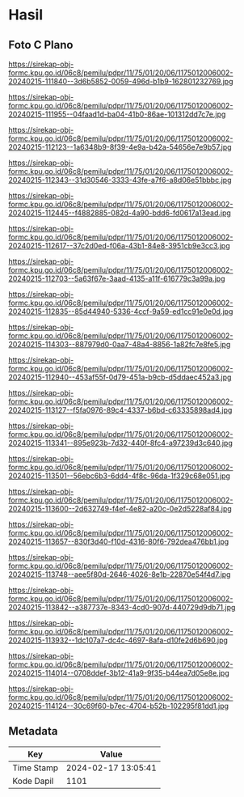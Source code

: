 # Hasil

## Foto C Plano

https://sirekap-obj-formc.kpu.go.id/06c8/pemilu/pdpr/11/75/01/20/06/1175012006002-20240215-111840--3d6b5852-0059-496d-b1b9-162801232769.jpg

https://sirekap-obj-formc.kpu.go.id/06c8/pemilu/pdpr/11/75/01/20/06/1175012006002-20240215-111955--04faad1d-ba04-41b0-86ae-101312dd7c7e.jpg

https://sirekap-obj-formc.kpu.go.id/06c8/pemilu/pdpr/11/75/01/20/06/1175012006002-20240215-112123--1a6348b9-8f39-4e9a-b42a-54656e7e9b57.jpg

https://sirekap-obj-formc.kpu.go.id/06c8/pemilu/pdpr/11/75/01/20/06/1175012006002-20240215-112343--31d30546-3333-43fe-a7f6-a8d06e51bbbc.jpg

https://sirekap-obj-formc.kpu.go.id/06c8/pemilu/pdpr/11/75/01/20/06/1175012006002-20240215-112445--f4882885-082d-4a90-bdd6-fd0617a13ead.jpg

https://sirekap-obj-formc.kpu.go.id/06c8/pemilu/pdpr/11/75/01/20/06/1175012006002-20240215-112617--37c2d0ed-f06a-43b1-84e8-3951cb9e3cc3.jpg

https://sirekap-obj-formc.kpu.go.id/06c8/pemilu/pdpr/11/75/01/20/06/1175012006002-20240215-112703--5a63f67e-3aad-4135-a11f-616779c3a99a.jpg

https://sirekap-obj-formc.kpu.go.id/06c8/pemilu/pdpr/11/75/01/20/06/1175012006002-20240215-112835--85d44940-5336-4ccf-9a59-ed1cc91e0e0d.jpg

https://sirekap-obj-formc.kpu.go.id/06c8/pemilu/pdpr/11/75/01/20/06/1175012006002-20240215-114303--887979d0-0aa7-48a4-8856-1a82fc7e8fe5.jpg

https://sirekap-obj-formc.kpu.go.id/06c8/pemilu/pdpr/11/75/01/20/06/1175012006002-20240215-112940--453af55f-0d79-451a-b9cb-d5ddaec452a3.jpg

https://sirekap-obj-formc.kpu.go.id/06c8/pemilu/pdpr/11/75/01/20/06/1175012006002-20240215-113127--f5fa0976-89c4-4337-b6bd-c63335898ad4.jpg

https://sirekap-obj-formc.kpu.go.id/06c8/pemilu/pdpr/11/75/01/20/06/1175012006002-20240215-113341--895e923b-7d32-440f-8fc4-a97239d3c640.jpg

https://sirekap-obj-formc.kpu.go.id/06c8/pemilu/pdpr/11/75/01/20/06/1175012006002-20240215-113501--56ebc6b3-6dd4-4f8c-96da-1f329c68e051.jpg

https://sirekap-obj-formc.kpu.go.id/06c8/pemilu/pdpr/11/75/01/20/06/1175012006002-20240215-113600--2d632749-f4ef-4e82-a20c-0e2d5228af84.jpg

https://sirekap-obj-formc.kpu.go.id/06c8/pemilu/pdpr/11/75/01/20/06/1175012006002-20240215-113657--830f3d40-f10d-4316-80f6-792dea476bb1.jpg

https://sirekap-obj-formc.kpu.go.id/06c8/pemilu/pdpr/11/75/01/20/06/1175012006002-20240215-113748--aee5f80d-2646-4026-8e1b-22870e54f4d7.jpg

https://sirekap-obj-formc.kpu.go.id/06c8/pemilu/pdpr/11/75/01/20/06/1175012006002-20240215-113842--a387737e-8343-4cd0-907d-440729d9db71.jpg

https://sirekap-obj-formc.kpu.go.id/06c8/pemilu/pdpr/11/75/01/20/06/1175012006002-20240215-113932--1dc107a7-dc4c-4697-8afa-d10fe2d6b690.jpg

https://sirekap-obj-formc.kpu.go.id/06c8/pemilu/pdpr/11/75/01/20/06/1175012006002-20240215-114014--0708ddef-3b12-41a9-9f35-b44ea7d05e8e.jpg

https://sirekap-obj-formc.kpu.go.id/06c8/pemilu/pdpr/11/75/01/20/06/1175012006002-20240215-114124--30c69f60-b7ec-4704-b52b-102295f81dd1.jpg


## Metadata

| Key        | Value               |
| ---------- | ------------------- |
| Time Stamp | 2024-02-17 13:05:41 |
| Kode Dapil | 1101                |




